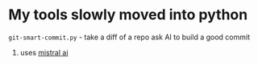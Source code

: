 # My tools slowly moved into python

`git-smart-commit.py` - take a diff of a repo ask AI to build a good commit
1. uses [mistral ai](https://console.mistral.ai/home)